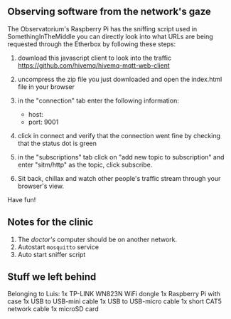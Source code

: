 ## Observing software from the network's gaze

The Observatorium's Raspberry Pi has the sniffing script used in SomethingInTheMiddle
you can directly look into what URLs are being requested through the Etherbox by following these steps:

1. download this javascript client to look into the traffic https://github.com/hivemq/hivemq-mqtt-web-client

2. uncompress the zip file you just downloaded and open the index.html
file in your browser

3. in the "connection" tab enter the following information:
    - host: <IP address of etherbox raspberry pi>
    - port: 9001

4. click in connect and verify that the connection went fine by checking that
the status dot is green

5. in the "subscriptions" tab click on "add new topic to subscription" and enter "sitm/http" as the topic, click subscribe.

6. Sit back, chillax and watch other people's traffic stream through your browser's view.

Have fun!

## Notes for the clinic

1. The *doctor's* computer should be on another network.
2. Autostart `mosquitto` service
3. Auto start sniffer script

## Stuff we left behind

Belonging to Luis:
  1x TP-LINK WN823N WiFi dongle
  1x Raspberry Pi with case
  1x USB to USB-mini cable
  1x USB to USB-micro cable
  1x short CAT5 network cable
  1x microSD card
